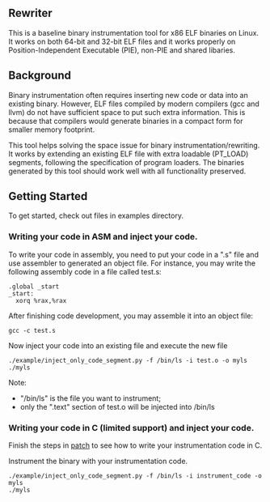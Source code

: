 ## Rewriter
This is a baseline binary instrumentation tool for x86 ELF binaries on Linux. It works on both 64-bit and 32-bit ELF files and it works properly on Position-Independent Executable (PIE), non-PIE and shared libaries.

## Background
Binary instrumentation often requires inserting new code or data into an existing binary. However, ELF files compiled by modern compilers (gcc and llvm) do not have sufficient space to put such extra information. This is because that compilers would generate binaries in a compact form for smaller memory footprint.

This tool helps solving the space issue for binary instrumentation/rewriting. It works by extending an existing ELF file with extra loadable (PT_LOAD) segments, following the specification of program loaders. The binaries generated by this tool should work well with all functionality preserved.

## Getting Started
To get started, check out files in examples directory.

### Writing your code in ASM and inject your code.
To write your code in assembly, you need to put your code in a ".s" file and use assembler to generated an object file. For instance, you may write the following assembly code in a file called test.s:
```
.global _start
_start:
  xorq %rax,%rax
```
After finishing code development, you may assemble it into an object file:
```
gcc -c test.s
```
Now inject your code into an existing file and execute the new file
```
./example/inject_only_code_segment.py -f /bin/ls -i test.o -o myls
./myls
```
Note:
 - "/bin/ls" is the file you want to instrument;
 - only the ".text" section of test.o will be injected into /bin/ls
 
### Writing your code in C (limited support) and inject your code.
Finish the steps in [patch](../patch/README.md) to see how to write your instrumentation code in C.

Instrument the binary with your instrumentation code.
```
./example/inject_only_code_segment.py -f /bin/ls -i instrument_code -o myls
./myls
```
